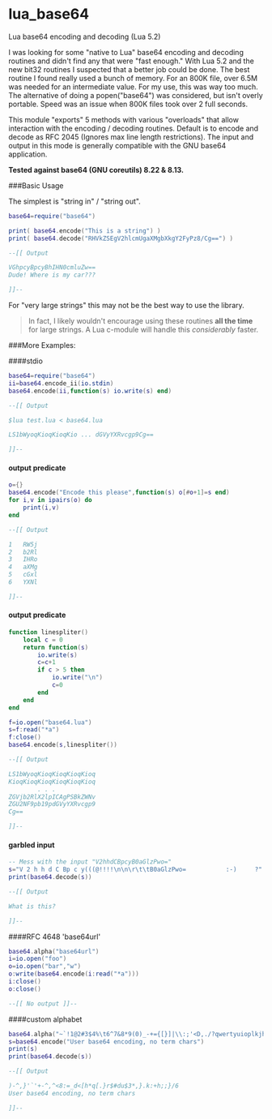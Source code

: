 lua_base64
==========

Lua base64 encoding and decoding (Lua 5.2)

I was looking for some "native to Lua" base64 encoding and decoding routines
and didn't find any that were "fast enough." With Lua 5.2 and the new bit32
routines I suspected that a better job could be done. The best routine I found
really used a bunch of memory. For an 800K file, over 6.5M was needed for an
intermediate value. For my use, this was way too much. The alternative of
doing a popen("base64") was considered, but isn't overly portable.  Speed was
an issue when 800K files took over 2 full seconds.

This module "exports" 5 methods with various "overloads" that allow
interaction with the encoding / decoding routines. Default is to encode and
decode as RFC 2045 (Ignores max line length restrictions). The input and
output in this mode is generally compatible with the GNU base64 application.

**Tested against base64 (GNU coreutils) 8.22 & 8.13.**


###Basic Usage

The simplest is "string in" / "string out".

```lua
base64=require("base64")

print( base64.encode("This is a string") )
print( base64.decode("RHVkZSEgV2hlcmUgaXMgbXkgY2FyPz8/Cg==") )

--[[ Output

VGhpcyBpcyBhIHN0cmluZw==
Dude! Where is my car???

]]--
```

For "very large strings" this may not be the best way to use the library.
> In fact, I likely wouldn't encourage using these routines **all the time**
for large strings. A Lua c-module will handle this _considerably_ faster.


###More Examples:

####stdio
```lua
base64=require("base64")
ii=base64.encode_ii(io.stdin)
base64.encode(ii,function(s) io.write(s) end)

--[[ Output

$lua test.lua < base64.lua

LS1bWyoqKioqKioqKio ... dGVyYXRvcgp9Cg==

]]--
```

#### output predicate
```lua
o={}
base64.encode("Encode this please",function(s) o[#o+1]=s end)
for i,v in ipairs(o) do
    print(i,v)
end

--[[ Output

1   RW5j
2   b2Rl
3   IHRo
4   aXMg
5   cGxl
6   YXNl

]]--
```

#### output predicate
```lua
function linespliter()
    local c = 0
    return function(s)
        io.write(s)
        c=c+1
        if c > 5 then
            io.write("\n")
            c=0
        end
    end
end

f=io.open("base64.lua")
s=f:read("*a")
f:close()
base64.encode(s,linespliter())

--[[ Output

LS1bWyoqKioqKioqKioqKioq
KioqKioqKioqKioqKioqKioq
        . . .
ZGVjb2RlX2lpICAgPSBkZWNv
ZGU2NF9pb19pdGVyYXRvcgp9
Cg==

]]--
```


#### garbled input
```lua
-- Mess with the input "V2hhdCBpcyB0aGlzPwo="
s="V 2 h h d C Bp c y(((@!!!!\n\n\r\t\tB0aGlzPwo=           :-)     ?"
print(base64.decode(s))

--[[ Output

What is this?

]]--
```


####RFC 4648 'base64url'
```lua
base64.alpha("base64url")
i=io.open("foo")
o=io.open("bar","w")
o:write(base64.encode(i:read("*a")))
i:close()
o:close()

--[[ No output ]]--
```

####custom alphabet
```lua
base64.alpha("~`!1@2#3$4%\t6^7&8*9(0)_-+={[}]|\\:;'<D,./?qwertyuioplkjhgfdsazxcv","")
s=base64.encode("User base64 encoding, no term chars")
print(s)
print(base64.decode(s))

--[[ Output

)-^,}'`'+-^,^<8:=_d<[h*q[.}r$#du$3*,}.k:+h;;}/6
User base64 encoding, no term chars

]]--
```
